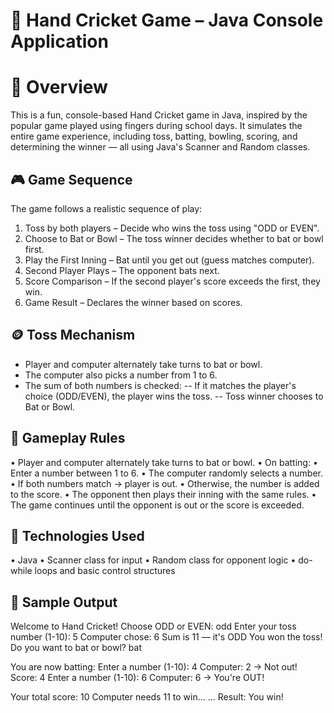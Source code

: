 # 🏏 Hand Cricket Game – Java Console Application
# 📜 Overview
This is a fun, console-based Hand Cricket game in Java, inspired by the popular game played using fingers during school days. It simulates the entire game experience, including toss, batting, bowling, scoring, and determining the winner — all using Java's Scanner and Random classes.

## 🎮 Game Sequence
The game follows a realistic sequence of play:
1. Toss by both players – Decide who wins the toss using "ODD or EVEN".
2. Choose to Bat or Bowl – The toss winner decides whether to bat or bowl first.
3. Play the First Inning – Bat until you get out (guess matches computer).
4. Second Player Plays – The opponent bats next.
5. Score Comparison – If the second player's score exceeds the first, they win.
6. Game Result – Declares the winner based on scores.

## 🪙 Toss Mechanism
- Player and computer alternately take turns to bat or bowl.
- The computer also picks a number from 1 to 6.
- The sum of both numbers is checked:
    -- If it matches the player's choice (ODD/EVEN), the player wins the toss.
    -- Toss winner chooses to Bat or Bowl.

## 🏏 Gameplay Rules
• Player and computer alternately take turns to bat or bowl.
• On batting:
    • Enter a number between 1 to 6.
    • The computer randomly selects a number.
    • If both numbers match → player is out.
    • Otherwise, the number is added to the score.
• The opponent then plays their inning with the same rules.
• The game continues until the opponent is out or the score is exceeded.

## 🔧 Technologies Used
• Java
• Scanner class for input
• Random class for opponent logic
• do-while loops and basic control structures

## 📸 Sample Output
Welcome to Hand Cricket!
Choose ODD or EVEN: odd
Enter your toss number (1-10): 5
Computer chose: 6
Sum is 11 — it's ODD
You won the toss!
Do you want to bat or bowl? bat

You are now batting:
Enter a number (1-10): 4
Computer: 2 → Not out! Score: 4
Enter a number (1-10): 6
Computer: 6 → You're OUT!

Your total score: 10
Computer needs 11 to win...
...
Result: You win!





